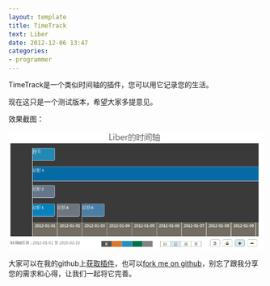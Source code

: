```yaml
---
layout: template
title: TimeTrack
text: Liber
date: 2012-12-06 13:47
categories:
- programmer
---
```

TimeTrack是一个类似时间轴的插件，您可以用它记录您的生活。  

现在这只是一个测试版本，希望大家多提意见。  

效果截图：  

<img src="/images/timetrack.png" />
  
  
大家可以在我的github上[获取插件][0]，也可以[fork me on github][1]，别忘了跟我分享您的需求和心得，让我们一起将它完善。  

[0]: https://github.com/Mystist/timetrack/
[1]: https://github.com/Mystist/
